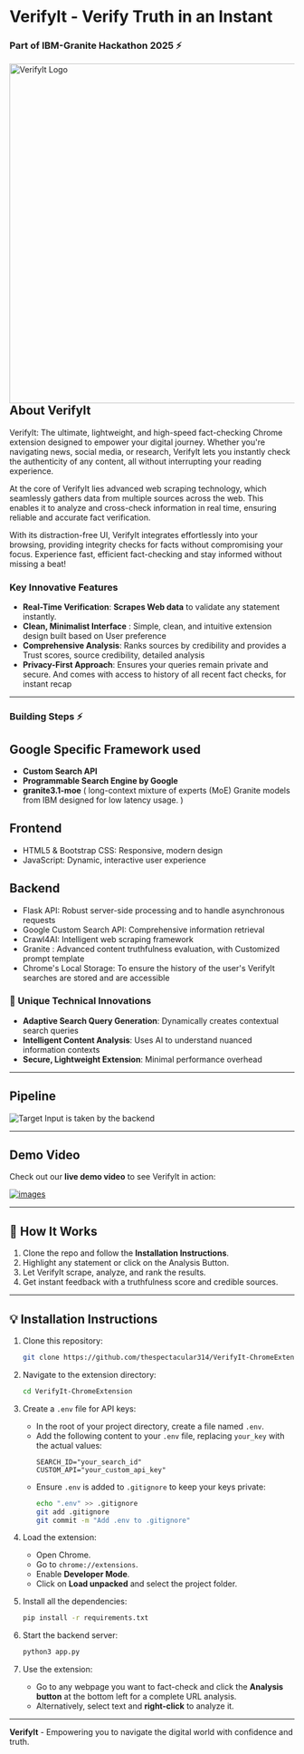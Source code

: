 # VerifyIt - Verify Truth in an Instant 
<h3>Part of IBM-Granite Hackathon 2025 ⚡ </h3>
<div>
  <img 
    src="https://github.com/user-attachments/assets/c9719f5d-99f3-489e-9285-dba22da2c526" 
    alt="VerifyIt Logo" 
    style="height: 600px; width: 600px; float: left;"
  >



</div>

---

## **About VerifyIt**
VerifyIt: The ultimate, lightweight, and high-speed fact-checking Chrome extension designed to empower your digital journey. Whether you're navigating news, social media, or research, VerifyIt lets you instantly check the authenticity of any content, all without interrupting your reading experience.

At the core of VerifyIt lies advanced web scraping technology, which seamlessly gathers data from multiple sources across the web. This enables it to analyze and cross-check information in real time, ensuring reliable and accurate fact verification.

With its distraction-free UI, VerifyIt integrates effortlessly into your browsing, providing integrity checks for facts without compromising your focus. Experience fast, efficient fact-checking and stay informed without missing a beat!

### Key Innovative Features

- **Real-Time Verification**: **Scrapes Web data** to validate any statement instantly.  
- **Clean, Minimalist Interface** : Simple, clean, and intuitive extension design built based on User preference
- **Comprehensive Analysis**: Ranks sources by credibility and provides a Trust scores, source credibility, detailed analysis 
- **Privacy-First Approach**: Ensures your queries remain private and secure. And comes with access to history of all recent fact checks, for instant recap

---
### Building Steps ⚡
## **Google Specific Framework used**

- **Custom Search API**
- **Programmable Search Engine by Google**
- **granite3.1-moe** ( long-context mixture of experts (MoE) Granite models from IBM designed for low latency usage. )
  
## **Frontend**
- HTML5 & Bootstrap CSS: Responsive, modern design
- JavaScript: Dynamic, interactive user experience

## **Backend**
- Flask API: Robust server-side processing and to handle asynchronous requests
- Google Custom Search API: Comprehensive information retrieval
- Crawl4AI: Intelligent web scraping framework
- Granite : Advanced content truthfulness evaluation, with Customized prompt template
- Chrome's Local Storage: To ensure the history of the user's VerifyIt searches are stored and are accessible

### 🔧 Unique Technical Innovations

- **Adaptive Search Query Generation**: Dynamically creates contextual search queries
- **Intelligent Content Analysis**: Uses AI to understand nuanced information contexts
- **Secure, Lightweight Extension**: Minimal performance overhead
  
---

## Pipeline
![Target Input is taken by the backend](https://github.com/user-attachments/assets/7c6a9703-9d60-45ac-b853-47c6c05a6bf9)

---

## **Demo Video**
Check out our **live demo video** to see VerifyIt in action:  

[![images](https://github.com/thespectacular314/VerifyIt---Chrome-Extension/blob/main/Animation%20-%201733411894860.gif)](https://www.youtube.com/watch?v=g_NnTCLrM20)


---

## 🧩 **How It Works**
1. Clone the repo and follow the **Installation Instructions**.
2. Highlight any statement or click on the Analysis Button.
3. Let VerifyIt scrape, analyze, and rank the results.
4. Get instant feedback with a truthfulness score and credible sources.

---

## 💡 **Installation Instructions**
1. Clone this repository:  
   ```bash
   git clone https://github.com/thespectacular314/VerifyIt-ChromeExtension.git
   ```

2. Navigate to the extension directory:  
   ```bash
   cd VerifyIt-ChromeExtension
   ```

3. Create a `.env` file for API keys:  
   - In the root of your project directory, create a file named `.env`.
   - Add the following content to your `.env` file, replacing `your_key` with the actual values:
     ```env
     SEARCH_ID="your_search_id"
     CUSTOM_API="your_custom_api_key"
     ```
   - Ensure `.env` is added to `.gitignore` to keep your keys private:
     ```bash
     echo ".env" >> .gitignore
     git add .gitignore
     git commit -m "Add .env to .gitignore"
     ```

4. Load the extension:
   - Open Chrome.
   - Go to `chrome://extensions`.
   - Enable **Developer Mode**.
   - Click on **Load unpacked** and select the project folder.

5. Install all the dependencies:
   ```bash
   pip install -r requirements.txt
   ```
     
6. Start the backend server:
   ```bash
   python3 app.py
   ```

7. Use the extension:
   - Go to any webpage you want to fact-check and click the **Analysis button** at the bottom left for a complete URL analysis.
   - Alternatively, select text and **right-click** to analyze it.

---

**VerifyIt** - Empowering you to navigate the digital world with confidence and truth.  
